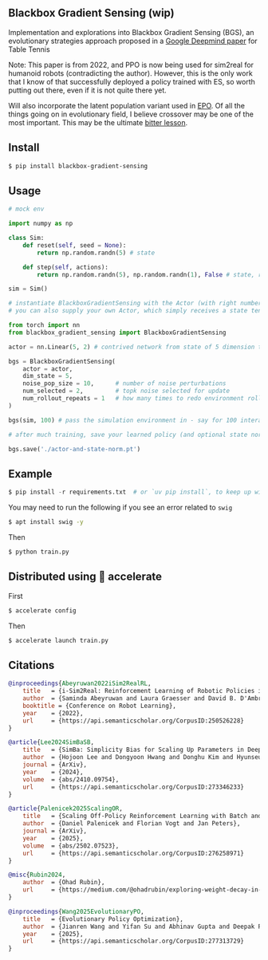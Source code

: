## Blackbox Gradient Sensing (wip)

Implementation and explorations into Blackbox Gradient Sensing (BGS), an evolutionary strategies approach proposed in a [Google Deepmind paper](https://arxiv.org/abs/2207.06572) for Table Tennis

Note: This paper is from 2022, and PPO is now being used for sim2real for humanoid robots (contradicting the author). However, this is the only work that I know of that successfully deployed a policy trained with ES, so worth putting out there, even if it is not quite there yet.

Will also incorporate the latent population variant used in [EPO](https://github.com/lucidrains/evolutionary-policy-optimization). Of all the things going on in evolutionary field, I believe crossover may be one of the most important. This may be the ultimate [bitter lesson](http://www.incompleteideas.net/IncIdeas/BitterLesson.html).

## Install

```bash
$ pip install blackbox-gradient-sensing
```

## Usage

```python
# mock env

import numpy as np

class Sim:
    def reset(self, seed = None):
        return np.random.randn(5) # state

    def step(self, actions):
        return np.random.randn(5), np.random.randn(1), False # state, reward, done

sim = Sim()

# instantiate BlackboxGradientSensing with the Actor (with right number of actions), and then forward your environment for the actor to learn from it
# you can also supply your own Actor, which simply receives a state tensor and outputs action logits

from torch import nn
from blackbox_gradient_sensing import BlackboxGradientSensing

actor = nn.Linear(5, 2) # contrived network from state of 5 dimension to two actions

bgs = BlackboxGradientSensing(
    actor = actor,
    dim_state = 5,
    noise_pop_size = 10,      # number of noise perturbations
    num_selected = 2,         # topk noise selected for update
    num_rollout_repeats = 1   # how many times to redo environment rollout, per noise
)

bgs(sim, 100) # pass the simulation environment in - say for 100 interactions with env

# after much training, save your learned policy (and optional state normalization) for finetuning on real env

bgs.save('./actor-and-state-norm.pt')
```

## Example

```python
$ pip install -r requirements.txt  # or `uv pip install`, to keep up with the times
```

You may need to run the following if you see an error related to `swig`

```bash
$ apt install swig -y
```

Then

```bash
$ python train.py
```

## Distributed using 🤗 accelerate

First

```bash
$ accelerate config
```

Then

```bash
$ accelerate launch train.py
```

## Citations

```bibtex
@inproceedings{Abeyruwan2022iSim2RealRL,
    title   = {i-Sim2Real: Reinforcement Learning of Robotic Policies in Tight Human-Robot Interaction Loops},
    author  = {Saminda Abeyruwan and Laura Graesser and David B. D'Ambrosio and Avi Singh and Anish Shankar and Alex Bewley and Deepali Jain and Krzysztof Choromanski and Pannag R. Sanketi},
    booktitle = {Conference on Robot Learning},
    year    = {2022},
    url     = {https://api.semanticscholar.org/CorpusID:250526228}
}
```

```bibtex
@article{Lee2024SimBaSB,
    title   = {SimBa: Simplicity Bias for Scaling Up Parameters in Deep Reinforcement Learning},
    author  = {Hojoon Lee and Dongyoon Hwang and Donghu Kim and Hyunseung Kim and Jun Jet Tai and Kaushik Subramanian and Peter R. Wurman and Jaegul Choo and Peter Stone and Takuma Seno},
    journal = {ArXiv},
    year    = {2024},
    volume  = {abs/2410.09754},
    url     = {https://api.semanticscholar.org/CorpusID:273346233}
}
```

```bibtex
@article{Palenicek2025ScalingOR,
    title   = {Scaling Off-Policy Reinforcement Learning with Batch and Weight Normalization},
    author  = {Daniel Palenicek and Florian Vogt and Jan Peters},
    journal = {ArXiv},
    year    = {2025},
    volume  = {abs/2502.07523},
    url     = {https://api.semanticscholar.org/CorpusID:276258971}
}
```

```bibtex
@misc{Rubin2024,
    author  = {Ohad Rubin},
    url     = {https://medium.com/@ohadrubin/exploring-weight-decay-in-layer-normalization-challenges-and-a-reparameterization-solution-ad4d12c24950}
}
```

```bibtex
@inproceedings{Wang2025EvolutionaryPO,
    title   = {Evolutionary Policy Optimization},
    author  = {Jianren Wang and Yifan Su and Abhinav Gupta and Deepak Pathak},
    year    = {2025},
    url     = {https://api.semanticscholar.org/CorpusID:277313729}
}
```
